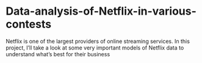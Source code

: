 # Data-analysis-of-Netflix-in-various-contests
Netflix is one of the largest providers of online streaming services. In this project, I’ll take a look at some very important models of Netflix data to understand what’s best for their business
